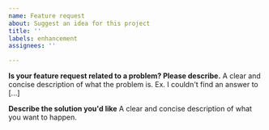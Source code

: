 ```yaml
---
name: Feature request
about: Suggest an idea for this project
title: ''
labels: enhancement
assignees: ''

---
```


**Is your feature request related to a problem? Please describe.**
A clear and concise description of what the problem is. Ex. I couldn't find an answer to [...]

**Describe the solution you'd like**
A clear and concise description of what you want to happen.
